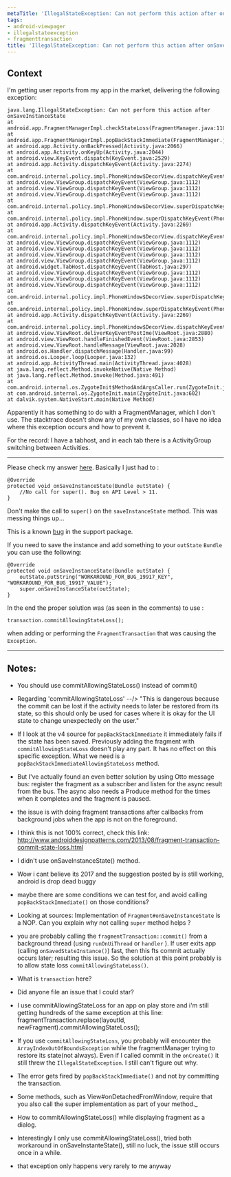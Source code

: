 ```yaml
---
metaTitle: 'IllegalStateException: Can not perform this action after onSaveInstanceState with ViewPager'
tags:
- android-viewpager
- illegalstateexception
- fragmenttransaction
title: 'IllegalStateException: Can not perform this action after onSaveInstanceState with ViewPager'
---
```


## Context

I'm getting user reports from my app in the market, delivering the following exception:



```
java.lang.IllegalStateException: Can not perform this action after onSaveInstanceState
at android.app.FragmentManagerImpl.checkStateLoss(FragmentManager.java:1109)
at android.app.FragmentManagerImpl.popBackStackImmediate(FragmentManager.java:399)
at android.app.Activity.onBackPressed(Activity.java:2066)
at android.app.Activity.onKeyUp(Activity.java:2044)
at android.view.KeyEvent.dispatch(KeyEvent.java:2529)
at android.app.Activity.dispatchKeyEvent(Activity.java:2274)
at com.android.internal.policy.impl.PhoneWindow$DecorView.dispatchKeyEvent(PhoneWindow.java:1803)
at android.view.ViewGroup.dispatchKeyEvent(ViewGroup.java:1112)
at android.view.ViewGroup.dispatchKeyEvent(ViewGroup.java:1112)
at android.view.ViewGroup.dispatchKeyEvent(ViewGroup.java:1112)
at com.android.internal.policy.impl.PhoneWindow$DecorView.superDispatchKeyEvent(PhoneWindow.java:1855)
at com.android.internal.policy.impl.PhoneWindow.superDispatchKeyEvent(PhoneWindow.java:1277)
at android.app.Activity.dispatchKeyEvent(Activity.java:2269)
at com.android.internal.policy.impl.PhoneWindow$DecorView.dispatchKeyEvent(PhoneWindow.java:1803)
at android.view.ViewGroup.dispatchKeyEvent(ViewGroup.java:1112)
at android.view.ViewGroup.dispatchKeyEvent(ViewGroup.java:1112)
at android.view.ViewGroup.dispatchKeyEvent(ViewGroup.java:1112)
at android.view.ViewGroup.dispatchKeyEvent(ViewGroup.java:1112)
at android.widget.TabHost.dispatchKeyEvent(TabHost.java:297)
at android.view.ViewGroup.dispatchKeyEvent(ViewGroup.java:1112)
at android.view.ViewGroup.dispatchKeyEvent(ViewGroup.java:1112)
at android.view.ViewGroup.dispatchKeyEvent(ViewGroup.java:1112)
at com.android.internal.policy.impl.PhoneWindow$DecorView.superDispatchKeyEvent(PhoneWindow.java:1855)
at com.android.internal.policy.impl.PhoneWindow.superDispatchKeyEvent(PhoneWindow.java:1277)
at android.app.Activity.dispatchKeyEvent(Activity.java:2269)
at com.android.internal.policy.impl.PhoneWindow$DecorView.dispatchKeyEvent(PhoneWindow.java:1803)
at android.view.ViewRoot.deliverKeyEventPostIme(ViewRoot.java:2880)
at android.view.ViewRoot.handleFinishedEvent(ViewRoot.java:2853)
at android.view.ViewRoot.handleMessage(ViewRoot.java:2028)
at android.os.Handler.dispatchMessage(Handler.java:99)
at android.os.Looper.loop(Looper.java:132)
at android.app.ActivityThread.main(ActivityThread.java:4028)
at java.lang.reflect.Method.invokeNative(Native Method)
at java.lang.reflect.Method.invoke(Method.java:491)
at com.android.internal.os.ZygoteInit$MethodAndArgsCaller.run(ZygoteInit.java:844)
at com.android.internal.os.ZygoteInit.main(ZygoteInit.java:602)
at dalvik.system.NativeStart.main(Native Method)

```

Apparently it has something to do with a FragmentManager, which I don't use. The stacktrace doesn't show any of my own classes, so I have no idea where this exception occurs and how to prevent it.


For the record: I have a tabhost, and in each tab there is a ActivityGroup switching between Activities.



---

Please check my answer [here](https://stackoverflow.com/a/10261438/542091). Basically I just had to :



```
@Override
protected void onSaveInstanceState(Bundle outState) {
    //No call for super(). Bug on API Level > 11.
}

```

Don't make the call to `super()` on the `saveInstanceState` method. This was messing things up...


This is a known [bug](http://code.google.com/p/android/issues/detail?id=19917) in the support package. 


If you need to save the instance and add something to your `outState` `Bundle` you can use the following:



```
@Override
protected void onSaveInstanceState(Bundle outState) {
    outState.putString("WORKAROUND_FOR_BUG_19917_KEY", "WORKAROUND_FOR_BUG_19917_VALUE");
    super.onSaveInstanceState(outState);
}

```

In the end the proper solution was (as seen in the comments) to use :



```
transaction.commitAllowingStateLoss();

```

when adding or performing the `FragmentTransaction` that was causing the `Exception`.



---

## Notes:

- You should use commitAllowingStateLoss() instead of commit()


- Regarding 'commitAllowingStateLoss' --/> "This is dangerous because the commit can be lost if the activity needs to later be restored from its state, so this should only be used for cases where it is okay for the UI state to change unexpectedly on the user."


- If I look at the v4 source for `popBackStackImmediate` it immediately fails if the state has been saved. Previously adding the fragment with `commitAllowingStateLoss` doesn't play any part. It has no effect on this specific exception. What we need is a `popBackStackImmediateAllowingStateLoss` method.


- But I've actually found an even better solution by using Otto message bus: register the fragment as a subscriber and listen for the async result from the bus. The async also needs a Produce method for the times when it completes and the fragment is paused.


- the issue is with doing fragment transactions after callbacks from background jobs when the app is not on the foreground.


- I think this is not 100% correct, check this link: http://www.androiddesignpatterns.com/2013/08/fragment-transaction-commit-state-loss.html


- I didn't use onSaveInstanceState() method.


- Wow i cant believe its 2017 and the suggestion posted by is still working, android is drop dead buggy


- maybe there are some conditions we can test for, and avoid calling `popBackStackImmediate()` on those conditions?


- Looking at sources: Implementation of `Fragment#onSaveInstanceState` is a NOP. Can you explain why not calling `super` method helps ?


- you are probably calling the `fragmentTransaction::commit()` from a background thread (using `runOnUiThread` or `handler` ). If user exits app (calling `onSavedStateInstance()`) fast, then this fts commit actually occurs later; resulting this issue. So the solution at this point probably is to allow state loss `commitAllowingStateLoss()`.


- What is `transaction` here?


- Did anyone file an issue that I could star?


- I use commitAllowingStateLoss for an app on play store and i'm still getting hundreds of the same exception at this line:
fragmentTransaction.replace(layoutId, newFragment).commitAllowingStateLoss();


- If you use `commitAllowingStateLoss`, you probably will encounter the `ArrayIndexOutOfBoundsException` while the fragmentManager trying to restore its state(not always). Even if I called commit in the `onCreate()` it still threw the `IllegalStateException`. I still can't figure out why.


- The error gets fired by `popBackStackImmediate()` and not by committing the transaction.


- Some methods, such as View#onDetachedFromWindow, require that you also call the super implementation as part of your method.\_


- How to commitAllowingStateLoss() while displaying fragment as a dialog.


- Interestingly I only use commitAllowingStateLoss(), tried both workaround in onSaveInstanteState(), still no luck, the issue still occurs once in a while.


- that exception only happens very rarely to me anyway


